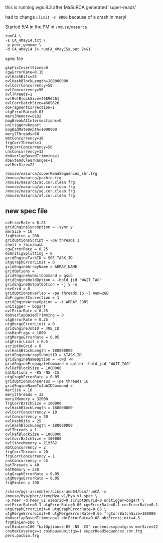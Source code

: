this is running wgs 8.3 after MaSuRCA generated 'super-reads'

had to change `ulimit -n 8000` because of a crash in meryl

Started 5/4 in the PM in `/mouse/masurca`

	runCA \
	-s CA_4May14.txt \
	-p peer_genome \
	-d CA_4May14 1> runCA_4May15a.out 2>&1


spec file

    gkpFixInsertSizes=0
    cgwErrorRate=0.15
    ovlHashBits=25
    ovlHashBlockLength=180000000
    ovlCorrConcurrency=50
    ovlConcurrency=50
    ovlThreads=1
    ovlRefBlockSize=46896261
    ovlCorrBatchSize=4689626
    doFragmentCorrection=1
    utgErrorRate=0.03
    merylMemory=8192
    bogBreakAtIntersections=0
    unitigger=bogart
    bogBadMateDepth=1000000
    merylThreads=50
    mbtConcurrency=10
    frgCorrThreads=1
    frgCorrConcurrency=50
    cnsConcurrency=13
    doOverlapBasedTrimming=1
    doExtendClearRanges=1
    ovlMerSize=22
    
    /mouse/masurca/superReadSequences_shr.frg
    /mouse/masurca/pacbio.frg
    /mouse/masurca/ac.cor.clean.frg
    /mouse/masurca/ad.cor.clean.frg
    /mouse/masurca/ae.cor.clean.frg
    /mouse/masurca/af.cor.clean.frg
    

new spec file
--

```
nsErrorRate = 0.25
gridEngineSyncOption = -sync y
merSize = 16
frgMinLen = 200
gridOptionsScript = -pe threads 1
shell = /bin/bash
cgwErrorRate = 0.25
doUnitigSplitting = 0
gridEngineTaskID = SGE_TASK_ID
utgGraphErrorLimit = 0
gridEngineArrayName = ARRAY_NAME
gridOptions =
gridEngineSubmitCommand = qsub
gridEngineHoldOption = -hold_jid "WAIT_TAG"
gridEngineOutputOption = -j y -o
useGrid = 0
gridOptionsOverlap = -pe threads 16 -l mem=2GB
doFragmentCorrection = 1
gridEngineArrayOption = -t ARRAY_JOBS
unitigger = bogart
ovlErrorRate = 0.25
doOverlapBasedTrimming = 0
utgErrorRate = 0.25
utgMergeErrorLimit = 0
gridEngineJobID = JOB_ID
cnsMinFrags = 1000
utgMergeErrorRate = 0.05
utgErrorLimit = 6.5
scriptOnGrid = 0
ovlHashBlockLength = 180000000
gridEngineArraySubmitID = $TASK_ID
gridEngineNameOption = -cwd -N
gridEnginePropagateCommand = qalter -hold_jid "WAIT_TAG"
ovlRefBlockSize = 1000000
batOptions = -RS -NS -CS
utgGraphErrorRate = 0.05
gridOptionsConsensus = -pe threads 16
gridEngineNameToJobIDCommand =
merSize = 16
merylThreads = 32
merylMemory = 32000
frgCorrBatchSize = 100000
ovlHashBlockLength = 180000000
ovlCorrConcurrency = 10
ovlConcurrency = 30
ovlHashBits = 25
ovlHashBlockLength = 180000000
ovlThreads = 1
ovlRefBlockSize = 1000000
ovlCorrBatchSize = 100000
ovlStoreMemory = 219362
mbtConcurrency = 2
frgCorrThreads = 20
frgCorrConcurrency = 1
cnsConcurrency = 45
batThreads = 40
batMemory = 250
utgGraphErrorRate = 0.05
utgMergeErrorRate = 0.05
frgMinLen = 200
```


```
/share/wgs-assembler/Linux-amd64/bin/runCA -s /mouse/Mya/pbcr//tempMya_v1/Mya_v1.spec \
-p Peer -d Peer_v1 useGrid=0 scriptOnGrid=0 unitigger=bogart \
ovlErrorRate=0.1 utgErrorRate=0.06 cgwErrorRate=0.1 cnsErrorRate=0.1 utgGraphErrorLimit=0 utgGraphErrorRate=0.05 \
utgMergeErrorLimit=0 utgMergeErrorRate=0.05 frgCorrBatchSize=100000 doOverlapBasedTrimming=1 obtErrorRate=0.08 obtErrorLimit=4.5 frgMinLen=500 \
ovlMinLen=100 "batOptions=-RS -NS -CS" consensus=pbutgcns merSize=22 cnsMaxCoverage=1 cnsReuseUnitigs=1 superReadSequences_shr.frg pero.pacbio.frg

```